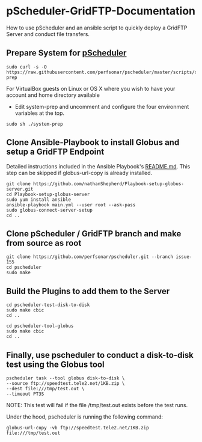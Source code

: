 # pScheduler-GridFTP-Documentation
How to use pScheduler and an ansible script to quickly deploy a GridFTP Server and conduct file transfers.

## Prepare System for [pScheduler](https://github.com/perfsonar/pscheduler/wiki/Development-and-Test-System)
```
sudo curl -s -O https://raw.githubusercontent.com/perfsonar/pscheduler/master/scripts/system-prep
```
For VirtualBox guests on Linux or OS X where you wish to have your account and home directory available
-  Edit system-prep and uncomment and configure the four environment variables at the top.
```
sudo sh ./system-prep
```

## Clone Ansible-Playbook to install Globus and setup a GridFTP Endpoint
Detailed instructions included in the Ansible Playbook's [README.md](https://github.com/nathanShepherd/Playbook-setup-globus-server). This step can be skipped if globus-url-copy is already installed.
```
git clone https://github.com/nathanShepherd/Playbook-setup-globus-server.git
cd Playbook-setup-globus-server
sudo yum install ansible
ansible-playbook main.yml --user root --ask-pass
sudo globus-connect-server-setup
cd ..
```

## Clone pScheduler / GridFTP branch and make from source as root
```
git clone https://github.com/perfsonar/pscheduler.git --branch issue-155
cd pscheduler
sudo make
```

## Build the Plugins to add them to the Server
```
cd pscheduler-test-disk-to-disk
sudo make cbic
cd ..

cd pscheduler-tool-globus
sudo make cbic
cd ..
```

## Finally, use pscheduler to conduct a disk-to-disk test using the Globus tool
```
pscheduler task --tool globus disk-to-disk \
--source ftp://speedtest.tele2.net/1KB.zip \
--dest file:///tmp/test.out \
--timeout PT3S
```
NOTE: This test will fail if the file /tmp/test.out exists before the test runs.

Under the hood, pscheduler is running the following command:
```
globus-url-copy -vb ftp://speedtest.tele2.net/1KB.zip file:///tmp/test.out
```


